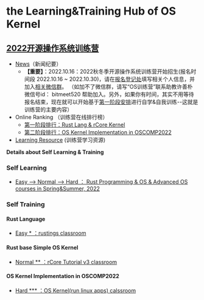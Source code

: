 # the Learning&Training Hub of OS Kernel

## [2022开源操作系统训练营](https://github.com/LearningOS/rust-based-os-comp2022)

- [News](https://github.com/LearningOS/rust-based-os-comp2022/blob/main/news.md)（新闻纪要）
  - **【重要】**：2022.10.16：2022秋冬季开源操作系统训练营开始招生(报名时间段 2022.10.16 ~ 2022.10.30)，请在[报名登记处](https://github.com/LearningOS/rust-based-os-comp2022/issues/101)填写相关个人信息，并加入[相关微信群](https://github.com/LearningOS/rust-based-os-comp2022/blob/main/wechat1016.png)。 （如加不了微信群，请写“OS训练营”联系助教许善朴 微信号id： bitmeet520 帮助加入。另外，如果你有时间，其实不用等待报名结束，现在就可以开始基于[第一阶段安排](https://github.com/LearningOS/rust-based-os-comp2022/blob/main/scheduling.md)进行自学&自我训练--这就是训练营的主要内容）
- Online Ranking （训练营在线排行榜）
  - [第一阶段排行：Rust Lang & rCore Kernel](https://learningos.github.io/classroom-grading/)
  - [第二阶段排行：OS Kernel Implementation in OSCOMP2022](https://os-autograding.github.io/classroom-grading-template/)
- [Learning Resource](https://github.com/LearningOS/rust-based-os-comp2022/blob/main/relatedinfo.md) (训练营学习资源)

**Details about Self Learning & Training**

### Self Learning
- [Easy --> Normal  --> Hard ： Rust Programming & OS & Advanced OS courses in Spring&Summer, 2022](https://github.com/LearningOS/rust-based-os-comp2022/blob/main/relatedinfo.md)
 
### Self Training
#### Rust Language
- [Easy * ：rustings classroom](https://github.com/LearningOS/rustlings)
#### Rust base Simple OS Kernel
- [Normal ** ：rCore Tutorial v3 classroom](https://github.com/LearningOS/rust-based-os-comp2022#kernel-labs)
#### OS Kernel Implementation in OSCOMP2022
- [Hard *** ：OS Kernel(run linux apps) calssroom](https://github.com/LearningOS/oscomp-kernel-training)
